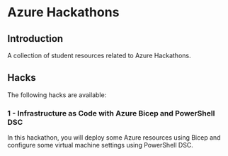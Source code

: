 # Azure Hackathons

## Introduction

A collection of student resources related to Azure Hackathons.

## Hacks

The following hacks are available:

### 1 - Infrastructure as Code with Azure Bicep and PowerShell DSC

In this hackathon, you will deploy some Azure resources using Bicep and configure some virtual machine settings using PowerShell DSC.
